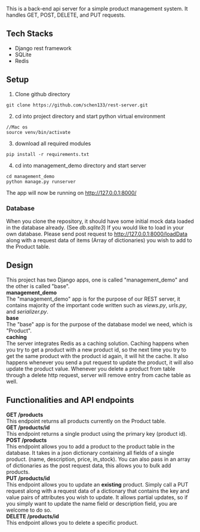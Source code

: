 This is a back-end api server for a simple product management system. It handles GET, POST, DELETE, and PUT requests.
## Tech Stacks
- Django rest framework
- SQLite
- Redis
## Setup  
1) Clone github directory
```
git clone https://github.com/schen133/rest-server.git 
```
2) cd into project directory and start python virtual environment
```
//Mac os
source venv/bin/activate
```
3) download all required modules
```
pip install -r requirements.txt
```
4) cd into management_demo directory and start server
```
cd management_demo
python manage.py runserver 
```
The app will now be running on http://127.0.0.1:8000/
### Database
When you clone the repository, it should have some initial mock data loaded in the database already. (See *db.sqlite3*) If you would like to load in your own database. Please send post request to http://127.0.0.1:8000/loadData along with a request data of items (Array of dictionaries) you wish to add to the Product table. 
## Design
This project has two Django apps, one is called "management_demo" and the other is called "base".  
**management_demo**  
The "management_demo" app is for the purpose of our REST server, it contains majority of the important code written such as *views.py*, *urls.py*, and *serializer.py*.  
**base**  
The "base" app is for the purpose of the database model we need, which is "Product".  
**caching**  
The server integrates Redis as a caching solution. Caching happens when you try to get a product with a new product id, so the next time you try to get the same product with the product id again, it will hit the cache. It also happens whenever you send a put request to update the product, it will also update the product value. Whenever you delete a product from table through a delete http request, server will remove entry from cache table as well.
## Functionalities and API endpoints
**GET /products**   
This endpoint returns all products currently on the Product table.   
**GET /products/id**  
This endpoint returns a single product using the primary key (product id).  
**POST /products**  
This endpoint allows you to add a product to the product table in the database. It takes in a json dictionary containing all fields of a single product. (name, description, price, in_stock). You can also pass in an array of dictionaries as the post request data, this allows you to bulk add products.  
**PUT /products/id**  
This endpoint allows you to update an **existing** product. Simply call a PUT request along with a request data of a dictionary that contains the key and value pairs of attributes you wish to update. It allows partial updates, so if you simply want to update the name field or description field, you are welcome to do so.  
**DELETE /products/id**  
This endpoint allows you to delete a specific product.  